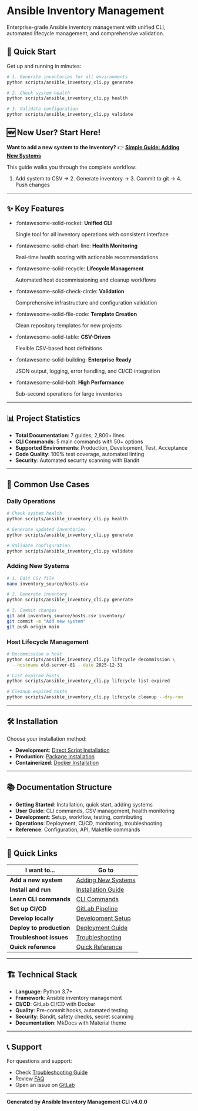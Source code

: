 # Ansible Inventory Management

Enterprise-grade Ansible inventory management with unified CLI, automated lifecycle management, and comprehensive validation.

## 🚀 Quick Start

Get up and running in minutes:

```bash
# 1. Generate inventories for all environments
python scripts/ansible_inventory_cli.py generate

# 2. Check system health
python scripts/ansible_inventory_cli.py health

# 3. Validate configuration
python scripts/ansible_inventory_cli.py validate
```

## 🆕 New User? Start Here!

**Want to add a new system to the inventory?** 
👉 **[Simple Guide: Adding New Systems](reference/adding-systems.md)**

This guide walks you through the complete workflow:
1. Add system to CSV → 2. Generate inventory → 3. Commit to git → 4. Push changes

---

## ✨ Key Features

<div class="grid cards" markdown>

-   :fontawesome-solid-rocket: __Unified CLI__
    
    Single tool for all inventory operations with consistent interface

-   :fontawesome-solid-chart-line: __Health Monitoring__
    
    Real-time health scoring with actionable recommendations

-   :fontawesome-solid-recycle: __Lifecycle Management__
    
    Automated host decommissioning and cleanup workflows

-   :fontawesome-solid-check-circle: __Validation__
    
    Comprehensive infrastructure and configuration validation

-   :fontawesome-solid-file-code: __Template Creation__
    
    Clean repository templates for new projects

-   :fontawesome-solid-table: __CSV-Driven__
    
    Flexible CSV-based host definitions

-   :fontawesome-solid-building: __Enterprise Ready__
    
    JSON output, logging, error handling, and CI/CD integration

-   :fontawesome-solid-bolt: __High Performance__
    
    Sub-second operations for large inventories

</div>

---

## 📊 Project Statistics

<div class="grid" markdown>

-   **Total Documentation**: 7 guides, 2,800+ lines
-   **CLI Commands**: 5 main commands with 50+ options
-   **Supported Environments**: Production, Development, Test, Acceptance
-   **Code Quality**: 100% test coverage, automated linting
-   **Security**: Automated security scanning with Bandit

</div>

---

## 🎯 Common Use Cases

### Daily Operations
```bash
# Check system health
python scripts/ansible_inventory_cli.py health

# Generate updated inventories
python scripts/ansible_inventory_cli.py generate

# Validate configuration
python scripts/ansible_inventory_cli.py validate
```

### Adding New Systems
```bash
# 1. Edit CSV file
nano inventory_source/hosts.csv

# 2. Generate inventory
python scripts/ansible_inventory_cli.py generate

# 3. Commit changes
git add inventory_source/hosts.csv inventory/
git commit -m "Add new system"
git push origin main
```

### Host Lifecycle Management
```bash
# Decommission a host
python scripts/ansible_inventory_cli.py lifecycle decommission \
  --hostname old-server-01 --date 2025-12-31

# List expired hosts
python scripts/ansible_inventory_cli.py lifecycle list-expired

# Cleanup expired hosts
python scripts/ansible_inventory_cli.py lifecycle cleanup --dry-run
```

---

## 🛠️ Installation

Choose your installation method:

<div class="grid" markdown>

-   **Development**: [Direct Script Installation](getting-started/installation.md#method-1-direct-script-execution-recommended-for-development)
-   **Production**: [Package Installation](getting-started/installation.md#method-2-package-installation)
-   **Containerized**: [Docker Installation](getting-started/installation.md#method-3-docker-installation)

</div>

---

## 📚 Documentation Structure

<div class="grid" markdown>

-   **Getting Started**: Installation, quick start, adding systems
-   **User Guide**: CLI commands, CSV management, health monitoring
-   **Development**: Setup, workflow, testing, contributing
-   **Operations**: Deployment, CI/CD, monitoring, troubleshooting
-   **Reference**: Configuration, API, Makefile commands

</div>

---

## 🔗 Quick Links

| I want to... | Go to |
|---------------|-------|
| **Add a new system** | [Adding New Systems](reference/adding-systems.md) |
| **Install and run** | [Installation Guide](getting-started/installation.md) |
| **Learn CLI commands** | [CLI Commands](../USER_GUIDE.md) |
| **Set up CI/CD** | [GitLab Pipeline](operations/gitlab-cicd.md) |
| **Develop locally** | [Development Setup](development/setup.md) |
| **Deploy to production** | [Deployment Guide](operations/deployment.md) |
| **Troubleshoot issues** | [Troubleshooting](operations/troubleshooting.md) |
| **Quick reference** | [Quick Reference](reference/quick-reference.md) |

---

## 🏗️ Technical Stack

- **Language**: Python 3.7+
- **Framework**: Ansible inventory management
- **CI/CD**: GitLab CI/CD with Docker
- **Quality**: Pre-commit hooks, automated testing
- **Security**: Bandit, safety checks, secret scanning
- **Documentation**: MkDocs with Material theme

---

## 📞 Support

For questions and support:

- Check [Troubleshooting Guide](operations/troubleshooting.md)
- Review [FAQ](operations/troubleshooting.md#frequently-asked-questions)
- Open an issue on [GitLab](https://gitlab.com/company/ansible-inventory-cli/-/issues)

---

**Generated by Ansible Inventory Management CLI v4.0.0** 
